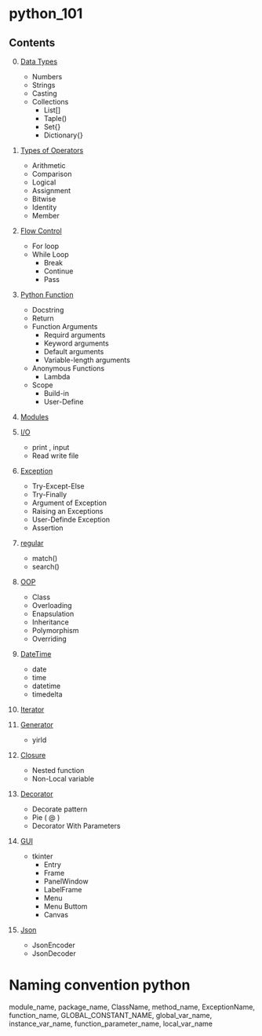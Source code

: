 # python_101

## Contents
0. [Data Types](https://github.com/topkoka/python_101_ubuntu/tree/master/l00_Data_types)
    -   Numbers
    -   Strings
    -   Casting
    -   Collections
        - List[]
        - Taple()
        - Set{}
        - Dictionary{}
    
1. [Types of Operators](https://github.com/topkoka/python_101_ubuntu/tree/master/l01_types_of_Operator)
    - Arithmetic
    - Comparison 
    - Logical    
    - Assignment
    - Bitwise  
    - Identity
    - Member
    
2. [Flow Control](https://github.com/topkoka/python_101_ubuntu/tree/master/l02_Flow_control)

    - For loop
    - While Loop
        - Break
        - Continue
        - Pass
3. [Python Function](https://github.com/topkoka/python_101_ubuntu/tree/master/l03_function)
    
    - Docstring 
    - Return 
    - Function Arguments 
        - Requird arguments
        - Keyword arguments
        - Default arguments
        - Variable-length arguments
    - Anonymous Functions
        - Lambda
    - Scope
        - Build-in
        - User-Define
4. [Modules](https://github.com/topkoka/python_101/tree/master/l04_modules)

    
5. [I/O](https://github.com/topkoka/python_101/tree/master/l05_io)
    
    - print , input
    - Read write file
    
6. [Exception](https://github.com/topkoka/python_101/tree/master/l06_tryExcept)
    
    - Try-Except-Else
    - Try-Finally
    - Argument of Exception
    - Raising an Exceptions
    - User-Definde Exception
    - Assertion
    
7. [regular](https://github.com/topkoka/python_101/tree/master/l07_regular)

    - match()
    - search()
    
8. [OOP](https://github.com/topkoka/python_101/tree/master/l08_oop)

    - Class
    - Overloading
    - Enapsulation
    - Inheritance
    - Polymorphism
    - Overriding

9. [DateTime](https://github.com/topkoka/python_101/tree/master/l09_datetime)

    - date
    - time
    - datetime
    - timedelta
    
10. [Iterator](https://github.com/topkoka/python_101/tree/master/l10_Iterator)
    
11. [Generator](https://github.com/topkoka/python_101/tree/master/l11_generator)
    
    - yirld
    
12. [Closure](https://github.com/topkoka/python_101/tree/master/l12_closure)

    - Nested function
    - Non-Local variable
    
13. [Decorator](https://github.com/topkoka/python_101/tree/master/l13_decorator)

    - Decorate pattern
    - Pie ( @ )
    - Decorator With Parameters
    
14. [GUI](https://github.com/topkoka/python_101/tree/master/l14_GUI)

    - tkinter
        - Entry
        - Frame
        - PanelWindow
        - LabelFrame
        - Menu
        - Menu Buttom
        - Canvas
        
15. [Json](https://github.com/topkoka/python_101/tree/master/l15_json)
    
    - JsonEncoder
    - JsonDecoder
    
# Naming convention python
    
 module_name, package_name, ClassName, method_name, ExceptionName,
 function_name, GLOBAL_CONSTANT_NAME, global_var_name, instance_var_name, 
 function_parameter_name, local_var_name
